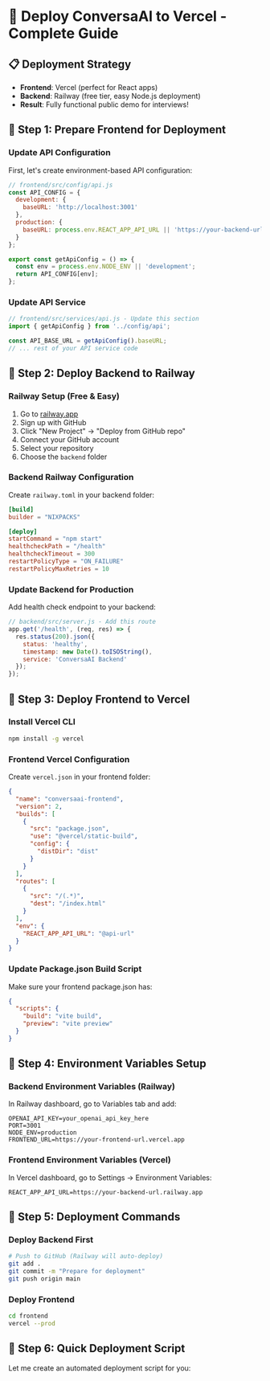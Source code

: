 # 🚀 Deploy ConversaAI to Vercel - Complete Guide

## 📋 Deployment Strategy
- **Frontend**: Vercel (perfect for React apps)
- **Backend**: Railway (free tier, easy Node.js deployment)
- **Result**: Fully functional public demo for interviews!

## 🎯 Step 1: Prepare Frontend for Deployment

### Update API Configuration
First, let's create environment-based API configuration:

```javascript
// frontend/src/config/api.js
const API_CONFIG = {
  development: {
    baseURL: 'http://localhost:3001'
  },
  production: {
    baseURL: process.env.REACT_APP_API_URL || 'https://your-backend-url.railway.app'
  }
};

export const getApiConfig = () => {
  const env = process.env.NODE_ENV || 'development';
  return API_CONFIG[env];
};
```

### Update API Service
```javascript
// frontend/src/services/api.js - Update this section
import { getApiConfig } from '../config/api';

const API_BASE_URL = getApiConfig().baseURL;
// ... rest of your API service code
```

## 🎯 Step 2: Deploy Backend to Railway

### Railway Setup (Free & Easy)
1. Go to [railway.app](https://railway.app)
2. Sign up with GitHub
3. Click "New Project" → "Deploy from GitHub repo"
4. Connect your GitHub account
5. Select your repository
6. Choose the `backend` folder

### Backend Railway Configuration
Create `railway.toml` in your backend folder:
```toml
[build]
builder = "NIXPACKS"

[deploy]
startCommand = "npm start"
healthcheckPath = "/health"
healthcheckTimeout = 300
restartPolicyType = "ON_FAILURE"
restartPolicyMaxRetries = 10
```

### Update Backend for Production
Add health check endpoint to your backend:
```javascript
// backend/src/server.js - Add this route
app.get('/health', (req, res) => {
  res.status(200).json({ 
    status: 'healthy', 
    timestamp: new Date().toISOString(),
    service: 'ConversaAI Backend'
  });
});
```

## 🎯 Step 3: Deploy Frontend to Vercel

### Install Vercel CLI
```bash
npm install -g vercel
```

### Frontend Vercel Configuration
Create `vercel.json` in your frontend folder:
```json
{
  "name": "conversaai-frontend",
  "version": 2,
  "builds": [
    {
      "src": "package.json",
      "use": "@vercel/static-build",
      "config": {
        "distDir": "dist"
      }
    }
  ],
  "routes": [
    {
      "src": "/(.*)",
      "dest": "/index.html"
    }
  ],
  "env": {
    "REACT_APP_API_URL": "@api-url"
  }
}
```

### Update Package.json Build Script
Make sure your frontend package.json has:
```json
{
  "scripts": {
    "build": "vite build",
    "preview": "vite preview"
  }
}
```

## 🎯 Step 4: Environment Variables Setup

### Backend Environment Variables (Railway)
In Railway dashboard, go to Variables tab and add:
```
OPENAI_API_KEY=your_openai_api_key_here
PORT=3001
NODE_ENV=production
FRONTEND_URL=https://your-frontend-url.vercel.app
```

### Frontend Environment Variables (Vercel)
In Vercel dashboard, go to Settings → Environment Variables:
```
REACT_APP_API_URL=https://your-backend-url.railway.app
```

## 🚀 Step 5: Deployment Commands

### Deploy Backend First
```bash
# Push to GitHub (Railway will auto-deploy)
git add .
git commit -m "Prepare for deployment"
git push origin main
```

### Deploy Frontend
```bash
cd frontend
vercel --prod
```

## 🎯 Step 6: Quick Deployment Script

Let me create an automated deployment script for you:

